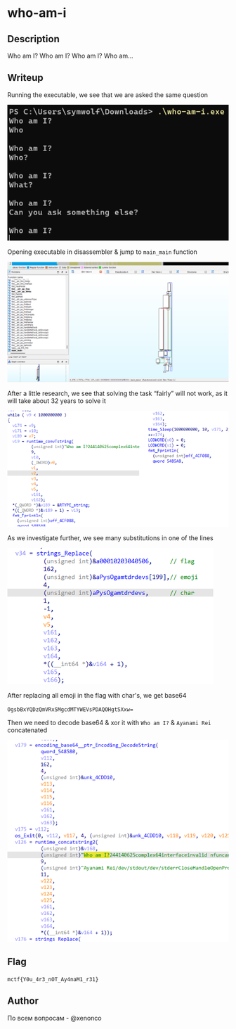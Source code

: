 # who-am-i

## Description

Who am I? Who am I? Who am I? Who am...

## Writeup

Running the executable, we see that we are asked the same question

![](./resources/1.png)

Opening executable in disassembler & jump to `main_main` function

![](./resources/2.png)

After a little research, we see that solving the task “fairly” will not work, as it will take about 32 years to solve it

![](./resources/3.png)

As we investigate further, we see many substitutions in one of the lines

![](./resources/4.png)

After replacing all emoji in the flag with char's, we get base64

`OgsbBxYQDzQmVRxSMgcdMTYWEVsPDAQOHgtSXxw=`

Then we need to decode base64 & xor it with `Who am I?` & `Ayanami Rei` concatenated

![](./resources/5.png)

## Flag

`mctf{Y0u_4r3_nOT_Ay4naM1_r31}`

## Author

По всем вопросам - @xenonco